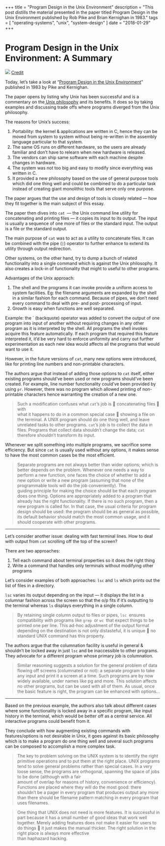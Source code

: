 +++
title = "Program Design in the Unix Environment"
description = "This post distills the material presented in the paper titled Program Design in the Unix Environment published by Rob Pike and Brian Kernighan in 1983."
tags = [
    "operating-systems",
    "unix",
    "system-design"
]
date = "2018-01-29"
+++

# Program Design in the Unix Environment: A Summary

![](https://cdn-images-1.medium.com/max/1600/0*O-H_d2lDRBmnCgFG.jpg)
<span class="figcaption_hack">[Credit](http://www.adamalthus.com/blog/2013/04/04/the-composable-enterprise/)</span>

Today, let’s take a look at “[Program Design in the Unix
Environment](http://harmful.cat-v.org/cat-v/unix_prog_design.pdf)” published in
1983 by Pike and Kernighan.

The paper opens by listing why Unix has been successful and is a commentary on
the[ Unix philosophy](https://en.wikipedia.org/wiki/Unix_philosophy) and its
benefits. It does so by taking examples and discussing trade offs where programs
diverged from the Unix philosophy.

The reasons for Unix’s success:

1.  Portability: the kernel & applications are written in C, hence they can be moved
from system to system without being re-written in the assembly language
particular to that system.
1.  The same OS runs on different hardware, so the users are already familiar and
don’t have to relearn when new hardware is released.
1.  The vendors can ship same software with each machine despite changes in
hardware.
1.  The system was not too big and easy to modify since everything was written in C.
1.  It provided a new philosophy based on the use of general purpose tools which did
one thing well and could be combined to do a particular task instead of creating
giant monolithic tools that serve only one purpose.

The paper argues that the use and design of tools is closely related — how they
fit together is the main subject of this essay.

The paper then dives into `cat `— the Unix command line utility for
concatenating and printing files — it copies its input to its output. The input
is usually a sequence of one more of files or the standard input. The output is
a file or the standard output.

The main purpose of `cat` was to act as a utility to concatenate files. It can
be combined with the pipe (`|`) operator to further enhance to extend its
utility through output redirection.

Other systems, on the other hand, try to dump a bunch of related functionality
into a single command which is against the Unix philosophy. It also creates a
lock-in of functionality that might to useful to other programs.

Advantages of the Unix approach:

1.  The shell and the programs it can invoke provide a uniform access to system
facilities. Eg: the filename arguments are expanded by the shell in a similar
fashion for each command. Because of pipes, we don’t need every command to deal
with pre- and post- processing of input.
1.  Growth is easy when functions are well separated.

Example: the ` (backquote) operator was added to convert the output of one
program into input of another without requiring changes in any other program as
it is interpreted by the shell. All programs the shell invokes acquire this
feature automatically. If each program that required this feature interpreted
it, it’d be very hard to enforce uniformity and carry out further
experimentation as each new idea would affects all the programs that would want
to use it.

However, in the future versions of `cat`, many new options were introduced, like
for printing line numbers and non-printable characters.

The authors argue that instead of adding those options to `cat` itself, either
existing programs should’ve been used or new programs should’ve been created.
For example, line number functionality could’ve been provided by using `pr`.
However, there was no program which allowed printing of non-printable characters
hence warranting the creation of a new one.

> Such a modification confuses what `cat`’s job is  concatenating files 
> with<br> what it happens to do in a common special case  showing a file on the
terminal. A UNIX program should do one thing well, and leave unrelated tasks to
other programs. `cat`’s job is to collect the data in files. Programs that
collect data shouldn’t change the data; `cat` therefore shouldn’t transform its
input.

Whenever we split something into multiple programs, we sacrifice some
efficiency. But since `cat` is usually used without any options, it makes sense
to have the most common cases be the most efficient.

> Separate programs are not always better than wider options; which is better
> depends on the problem. Whenever one needs a way to perform a new function, one
faces the choice of whether to add a new option or write a new program (assuming
that none of the programmable tools will do the job conveniently). The<br>
guiding principle for making the choice should be that each program does one
thing. Options are appropriately added to a program that already has the right
functionality. If there is no such program, then a new program is called for. In
that case, the usual criteria for program design should be used: the program
should be as general as possible, its default behavior should match the most
common usage, and it should cooperate with other programs.

*****

Let’s consider another issue: dealing with fast terminal lines. How to deal with
output from `cat` scrolling off the top of the screen?

There are two approaches:

1.  Tell each command about terminal properties so it does the right thing
1.  Write a command that handles only terminals without modifying other programs

Let’s consider examples of both approaches: `lsc` and `ls` which prints out the
list of files in a directory.

`lsc` varies its output depending on the input — it displays the list in a
columnar fashion across the screen so that the o/p fits if it’s outputting to
the terminal whereas `ls` displays everything in a single column.

> By retaining single column output to files or pipes, `lsc `ensures compatibility
> with programs like `grep `or `wc `that expect things to be printed one per line.
This ad-hoc adjustment of the output format depending on the destination is not
only distasteful, it is unique  no standard UNIX command has this property.

The authors argue that the columnation facility is useful in general & shouldn’t
be locked away in just `lsc` and be inaccessible to other programs. They
advocate for a different program whose primary job is columnation.

> Similar reasoning suggests a solution for the general problem of data flowing
> off screens (columnated or not): a separate program to take any input and print
it a screen at a time. Such programs are by now widely available, under names
like pg and more. This solution affects no other programs, but can be used with
all of them. As usual, once the basic feature is right, the program can be
enhanced with options…

*****

Based on the previous example, the authors also talk about different cases where
some functionality is locked away in a specific program, like input history in
the terminal, which would be better off as a central service. All interactive
programs could benefit from it.

They conclude with how augmenting existing commands with features/options is not
desirable in Unix, it goes against its basic philosophy which is to make a
program do one thing well and several such programs can be composed to
accomplish a more complex task.

> The key to problem solving on the UNIX system is to identify the right primitive
> operations and to put them at the right place. UNIX programs tend to solve
general problems rather than special cases. In a very loose sense, the programs
are orthogonal, spanning the space of jobs to be done (although with a fair<br>
amount of overlap for reasons of history, convenience or efficiency). Functions
are placed where they will do the most good: there shouldn’t be a pager in every
program that produces output any more than there should be filename pattern
matching in every program that uses filenames.

> One thing that UNIX does not need is more features. It is successful in part
> because it has a small number of good ideas that work well together. Merely
adding features does not make it easier for users to do things  it just makes
the manual thicker. The right solution in the right place is always more
effective<br> than haphazard hacking.
